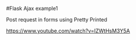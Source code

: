 #Flask Ajax example1

Post request in forms using Pretty Printed

https://www.youtube.com/watch?v=IZWtHsM3Y5A
